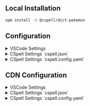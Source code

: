 
## Local Installation

```sh
npm install -D @cspell/dict-pokemon
```


## Configuration

<details>
<summary>VSCode Settings</summary>

Add the following to your VSCode settings:

**`.vscode/settings.json`**

```jsonc
{
  "cSpell.import": [
    "@cspell/dict-pokemon/cspell-ext.json"
  ],
  "cSpell.dictionaries": [
    "pokemon"
  ]
}
```

</details>

<details>
<summary>CSpell Settings `cspell.json`</summary>

**`cspell.json`**

```jsonc
{
  "import": [
    "@cspell/dict-pokemon/cspell-ext.json"
  ],
  "dictionaries": [
    "pokemon"
  ]
}
```

</details>

<details>
<summary>CSpell Settings `cspell.config.yaml`</summary>

**`cspell.config.yaml`**

```yaml
import:
  - "@cspell/dict-pokemon/cspell-ext.json"
dictionaries:
  - pokemon
```

</details>



## CDN Configuration

<details>
<summary>VSCode Settings</summary>

Add the following to your VSCode settings:

**`.vscode/settings.json`**

```jsonc
{
  "cSpell.import": [
    "https://cdn.jsdelivr.net/npm/@cspell/dict-pokemon@latest/cspell-ext.json/cspell-ext.json"
  ],
  "cSpell.dictionaries": [
    "pokemon"
  ]
}
```

</details>

<details>
<summary>CSpell Settings `cspell.json`</summary>

**`cspell.json`**

```jsonc
{
  "import": [
    "https://cdn.jsdelivr.net/npm/@cspell/dict-pokemon@latest/cspell-ext.json/cspell-ext.json"
  ],
  "dictionaries": [
    "pokemon"
  ]
}
```

</details>

<details>
<summary>CSpell Settings `cspell.config.yaml`</summary>

**`cspell.config.yaml`**

```yaml
import:
  - https://cdn.jsdelivr.net/npm/@cspell/dict-pokemon@latest/cspell-ext.json/cspell-ext.json
dictionaries:
  - pokemon
```

</details>


